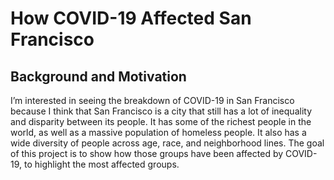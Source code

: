# How COVID-19 Affected San Francisco 

## Background and Motivation

I’m interested in seeing the breakdown of COVID-19 in San Francisco because I think that San Francisco is a city that still has a lot of inequality and disparity between its people. It has some of the richest people in the world, as well as a massive population of homeless people. It also has a wide diversity of people across age, race, and neighborhood lines. The goal of this project is to show how those groups have been affected by COVID-19, to highlight the most affected groups.
